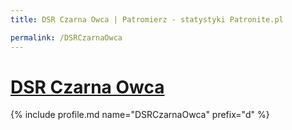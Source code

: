 ```yaml
---
title: DSR Czarna Owca | Patromierz - statystyki Patronite.pl

permalink: /DSRCzarnaOwca
---
```


# [DSR Czarna Owca](https://patronite.pl/DSRCzarnaOwca)

{% include profile.md name="DSRCzarnaOwca" prefix="d" %}
